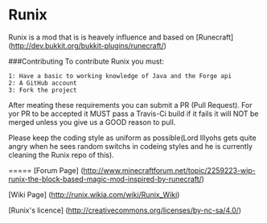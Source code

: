 Runix
=======

Runix is a mod that is is heavely influence and based on [Runecraft] (http://dev.bukkit.org/bukkit-plugins/runecraft/)

###Contributing
To contribute Runix you must:

    1: Have a basic to working knowledge of Java and the Forge api
    2: A GitHub account
    3: Fork the project
    
After meating these requirements you can submit a PR (Pull Request). For yor PR to be accepted it MUST pass a Travis-Ci build if it fails it will NOT be merged unless you give us a GOOD reason to pull.

Please keep the coding style as uniform as possible(Lord Illyohs gets quite angry when he sees random switchs in codeing styles and he is currently cleaning the Runix repo of this).

=====
[Forum Page] (http://www.minecraftforum.net/topic/2259223-wip-runix-the-block-based-magic-mod-inspired-by-runecraft/)

[Wiki Page] (http://runix.wikia.com/wiki/Runix_Wiki)

[Runix's licence] (http://creativecommons.org/licenses/by-nc-sa/4.0/)
